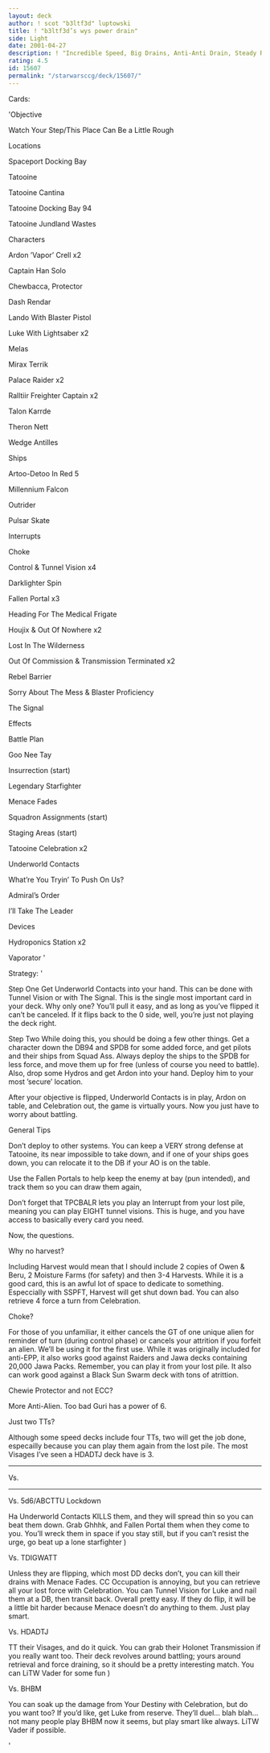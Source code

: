 ```yaml
---
layout: deck
author: ! scot "b3ltf3d" luptowski
title: ! "b3ltf3d’s wys power drain"
side: Light
date: 2001-04-27
description: ! "Incredible Speed, Big Drains, Anti-Anti Drain, Steady Retrieval, a 6-0 Tournament Record, and a good chance at beating anything. What more can you want?"
rating: 4.5
id: 15607
permalink: "/starwarsccg/deck/15607/"
---
```

Cards: 

'Objective

Watch Your Step/This Place Can Be a Little Rough 


Locations

Spaceport Docking Bay 

Tatooine 

Tatooine Cantina 

Tatooine Docking Bay 94 

Tatooine Jundland Wastes 


Characters

Ardon ’Vapor’ Crell  x2

Captain Han Solo 

Chewbacca, Protector 

Dash Rendar 

Lando With Blaster Pistol 

Luke With Lightsaber  x2

Melas 

Mirax Terrik 

Palace Raider  x2

Ralltiir Freighter Captain  x2

Talon Karrde 

Theron Nett 

Wedge Antilles 


Ships

Artoo-Detoo In Red 5 

Millennium Falcon 

Outrider 

Pulsar Skate 


Interrupts

Choke 

Control & Tunnel Vision  x4

Darklighter Spin 

Fallen Portal  x3

Heading For The Medical Frigate 

Houjix & Out Of Nowhere  x2

Lost In The Wilderness 

Out Of Commission & Transmission Terminated  x2

Rebel Barrier 

Sorry About The Mess & Blaster Proficiency 

The Signal


Effects

Battle Plan 

Goo Nee Tay 

Insurrection (start)

Legendary Starfighter 

Menace Fades 

Squadron Assignments (start)

Staging Areas (start)

Tatooine Celebration  x2

Underworld Contacts 

What’re You Tryin’ To Push On Us? 


Admiral’s Order

I’ll Take The Leader


Devices

Hydroponics Station  x2

Vaporator '

Strategy: '

 
Step One Get Underworld Contacts into your hand. This can be done with Tunnel Vision or with The Signal. This is the single most important card in your deck. Why only one? You’ll pull it easy, and as long as you’ve flipped it can’t be canceled. If it flips back to the 0 side, well, you’re just not playing the deck right.


Step Two While doing this, you should be doing a few other things. Get a character down the DB94 and SPDB for some added force, and get pilots and their ships from Squad Ass. Always deploy the ships to the SPDB for less force, and move them up for free (unless of course you need to battle). Also, drop some Hydros and get Ardon into your hand. Deploy him to your most ’secure’ location. 


After your objective is flipped, Underworld Contacts is in play, Ardon on table, and Celebration out, the game is virtually yours. Now you just have to worry about battling. 


General Tips 

Don’t deploy to other systems. You can keep a VERY strong defense at Tatooine, its near impossible to take down, and if one of your ships goes down, you can relocate it to the DB if your AO is on the table.


Use the Fallen Portals to help keep the enemy at bay (pun intended), and track them so you can draw them again,


Don’t forget that TPCBALR lets you play an Interrupt from your lost pile, meaning you can play EIGHT tunnel visions. This is huge, and you have access to basically every card you need.


Now, the questions.


Why no harvest?

Including Harvest would mean that I should include 2 copies of Owen & Beru, 2 Moisture Farms (for safety) and then 3-4 Harvests. While it is a good card, this is an awful lot of space to dedicate to something. Especcially with SSPFT, Harvest will get shut down bad. You can also retrieve 4 force a turn from Celebration.


Choke?

For those of you unfamiliar, it either cancels the GT of one unique alien for reminder of turn (during control phase) or cancels your attrition if you forfeit an alien. We’ll be using it for the first use. While it was originally included for anti-EPP, it also works good against Raiders and Jawa decks containing 20,000 Jawa Packs. Remember, you can play it from your lost pile. It also can work good against a Black Sun Swarm deck with tons of atrittion.


Chewie Protector and not ECC?

More Anti-Alien. Too bad Guri has a power of 6.


Just two TTs?

Although some speed decks include four TTs, two will get the job done, especailly because you can play them again from the lost pile. The most Visages I’ve seen a HDADTJ deck have is 3.


------------------------------------------------------------

Vs.

-----------------------------------------------------------


Vs. 5d6/ABCTTU Lockdown

Ha Underworld Contacts KILLS them, and they will spread thin so you can beat them down. Grab Ghhhk, and Fallen Portal them when they come to you. You’ll wreck them in space if you stay still, but if you can’t resist the urge, go beat up a lone starfighter )


Vs. TDIGWATT

Unless they are flipping, which most DD decks don’t, you can kill their drains with Menace Fades. CC Occupation is annoying, but you can retrieve all your lost force with Celebration. You can Tunnel Vision for Luke and nail them at a DB, then transit back. Overall pretty easy. If they do flip, it will be a little bit harder because Menace doesn’t do anything to them. Just play smart.


Vs. HDADTJ

TT their Visages, and do it quick. You can grab their Holonet Transmission if you really want too. Their deck revolves around battling; yours around retrieval and force draining, so it should be a pretty interesting match. You can LiTW Vader for some fun )


Vs. BHBM

You can soak up the damage from Your Destiny with Celebration, but do you want too? If you’d like, get Luke from reserve. They’ll duel... blah blah... not many people play BHBM now it seems, but play smart like always. LiTW Vader if possible.

'
